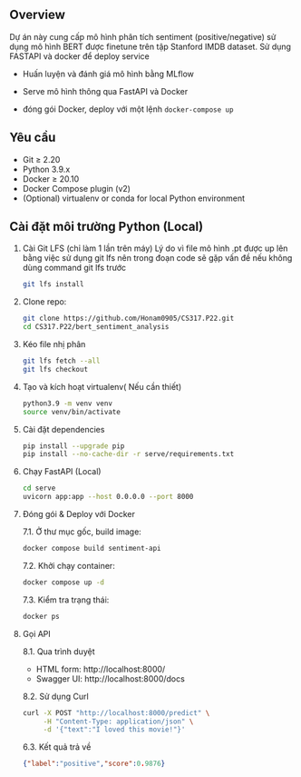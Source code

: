 ## Overview
Dự án này cung cấp mô hình phân tích sentiment (positive/negative) sử dụng mô hình BERT được finetune trên tập Stanford IMDB dataset. Sử dụng FASTAPI và docker để deploy service

- Huấn luyện và đánh giá mô hình bằng MLflow

- Serve mô hình thông qua FastAPI và Docker

- đóng gói Docker, deploy với một lệnh `docker-compose up`

## Yêu cầu 
- Git ≥ 2.20
- Python 3.9.x
- Docker ≥ 20.10
- Docker Compose plugin (v2)
- (Optional) virtualenv or conda for local Python environment

## Cài đặt môi trường Python (Local)
1. Cài Git LFS (chỉ làm 1 lần trên máy)
    Lý do vì file mô hình .pt được up lên bằng việc sử dụng git lfs nên trong đoạn code sẽ gặp vấn đề nếu không dùng command git lfs trước
   ```bash
   git lfs install
   ```
2. Clone repo:
   
   ```bash
   git clone https://github.com/Honam0905/CS317.P22.git
   cd CS317.P22/bert_sentiment_analysis
   ```
3. Kéo file nhị phân
   ```bash
   git lfs fetch --all
   git lfs checkout
   ```
4. Tạo và kích hoạt virtualenv( Nếu cần thiết)
   
   ```bash
   python3.9 -m venv venv
   source venv/bin/activate
   ```
5. Cài đặt dependencies
   
   ```bash
   pip install --upgrade pip
   pip install --no-cache-dir -r serve/requirements.txt
   ```
6. Chạy FastAPI (Local)
   
   ```bash
   cd serve
   uvicorn app:app --host 0.0.0.0 --port 8000
   ```
7. Đóng gói & Deploy với Docker<br>

   7.1. Ở thư mục gốc, build image:
   
   ```bash
   docker compose build sentiment-api
   ```
   7.2. Khởi chạy container:
   
   ```bash
   docker compose up -d
   ```
   7.3. Kiểm tra trạng thái:
   
   ```bash
   docker ps
   ```
8. Gọi API

   8.1. Qua trình duyệt  
      - HTML form: http://localhost:8000/  
      - Swagger UI:  http://localhost:8000/docs  

   8.2. Sử dụng Curl

      ```bash
      curl -X POST "http://localhost:8000/predict" \
           -H "Content-Type: application/json" \
           -d '{"text":"I loved this movie!"}'
      ```

   6.3. Kết quả trả về

      ```json
      {"label":"positive","score":0.9876}
      ```
